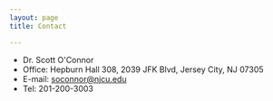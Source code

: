 ```yaml
---
layout: page
title: Contact

---
```



+ Dr. Scott O'Connor 
+ Office: Hepburn Hall 308, 2039 JFK Blvd, Jersey City, NJ 07305 
+ E-mail: <soconnor@njcu.edu>
+ Tel: 201-200-3003


